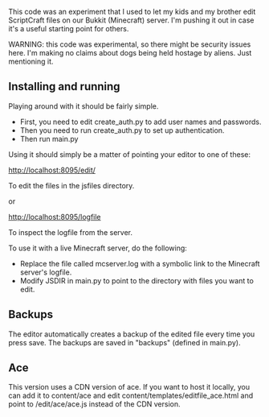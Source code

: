 This code was an experiment that I used to let my kids and my brother
edit ScriptCraft files on our Bukkit (Minecraft) server. I'm pushing
it out in case it's a useful starting point for others.

WARNING: this code was experimental, so there might be security issues
here. I'm making no claims about dogs being held hostage by
aliens. Just mentioning it.


Installing and running 
----------------------
Playing around with it should be fairly simple. 

* First, you need to edit create_auth.py to add user names and passwords. 
* Then you need to run create_auth.py to set up authentication. 
* Then run main.py 

Using it should simply be a matter of pointing your editor to one of these: 

   [http://localhost:8095/edit/](http://localhost:8095/edit/)

   To edit the files in the jsfiles directory. 

or 

   [http://localhost:8095/logfile](http://localhost:8095/logfile)

   To inspect the logfile from the server. 

To use it with a live Minecraft server, do the following: 

* Replace the file called mcserver.log with a symbolic link to the Minecraft server's logfile.
* Modify JSDIR in main.py to point to the directory with files you want to edit. 


Backups
-------
The editor automatically creates a backup of the edited file every time you press save. The backups are 
saved in "backups" (defined in main.py). 

Ace
--- 

This version uses a CDN version of ace. If you want to host it locally, 
you can add it to content/ace and edit content/templates/editfile_ace.html 
and point to /edit/ace/ace.js instead of the CDN version. 


